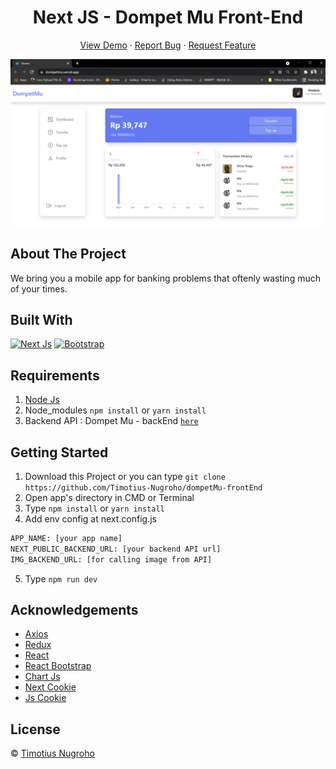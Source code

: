 <h1 align='center'>Next JS - Dompet Mu Front-End</h1>
  <p align="center">
    <a href="https://dompetmu.vercel.app/">View Demo</a>
    ·
    <a href="https://github.com/Timotius-Nugroho/dompetMu-frontEnd/issues">Report Bug</a>
    ·
    <a href="https://github.com/Timotius-Nugroho/dompetMu-frontEnd/pulls">Request Feature</a>
  </p>

![Image Banner](bannerREADME.png)

## About The Project

We bring you a mobile app for banking problems that oftenly wasting much of your times.

## Built With

[![Next Js](https://img.shields.io/badge/Next%20Js-10.2.3-blue)](https://nextjs.org/)
[![Bootstrap](https://img.shields.io/badge/Bootstrap-v4.6.x-blue)](https://github.com/react-bootstrap/react-bootstrap)

## Requirements

1. <a href="https://nodejs.org/en/download/">Node Js</a>
2. Node_modules `npm install` or `yarn install`
3. Backend API : Dompet Mu - backEnd [`here`](https://github.com/Timotius-Nugroho/dompetMu-backEnd)

## Getting Started

1. Download this Project or you can type `git clone https://github.com/Timotius-Nugroho/dompetMu-frontEnd`
2. Open app's directory in CMD or Terminal
3. Type `npm install` or `yarn install`
4. Add env config at next.config.js

```sh
APP_NAME: [your app name]
NEXT_PUBLIC_BACKEND_URL: [your backend API url]
IMG_BACKEND_URL: [for calling image from API]
```

5. Type `npm run dev`

## Acknowledgements

- [Axios](https://www.npmjs.com/package/axios)
- [Redux](https://redux.js.org/)
- [React](https://reactjs.org/)
- [React Bootstrap](https://react-bootstrap.github.io/)
- [Chart Js](https://www.chartjs.org)
- [Next Cookie](https://www.npmjs.com/package/next-cookie)
- [Js Cookie](https://www.npmjs.com/package/js-cookie)

## License

© [Timotius Nugroho](https://github.com/Timotius-Nugroho/)
